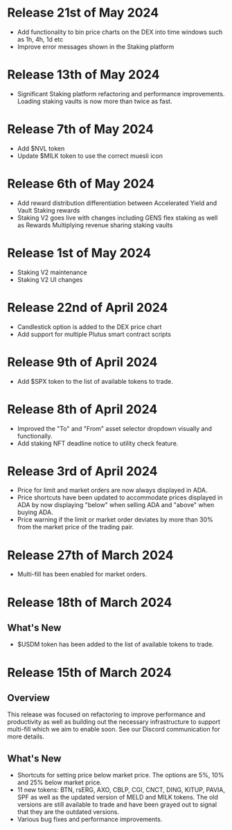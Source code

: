 # Release 21st of May 2024

- Add functionality to bin price charts on the DEX into time windows such as 1h, 4h, 1d etc
- Improve error messages shown in the Staking platform

# Release 13th of May 2024

- Significant Staking platform refactoring and performance improvements. Loading staking vaults is now more than twice as fast.

# Release 7th of May 2024

- Add $NVL token
- Update $MILK token to use the correct muesli icon

# Release 6th of May 2024

- Add reward distribution differentiation between Accelerated Yield and Vault Staking rewards
- Staking V2 goes live with changes including GENS flex staking as well as Rewards Multiplying revenue sharing staking vaults

# Release 1st of May 2024

- Staking V2 maintenance
- Staking V2 UI changes

# Release 22nd of April 2024

- Candlestick option is added to the DEX price chart
- Add support for multiple Plutus smart contract scripts

# Release 9th of April 2024

- Add $SPX token to the list of available tokens to trade.

# Release 8th of April 2024

- Improved the "To" and "From" asset selector dropdown visually and functionally.
- Add staking NFT deadline notice to utility check feature.

# Release 3rd of April 2024

- Price for limit and market orders are now always displayed in ADA.
- Price shortcuts have been updated to accommodate prices displayed in ADA by now displaying "below" when selling ADA and "above" when buying ADA.
- Price warning if the limit or market order deviates by more than 30% from the market price of the trading pair.

# Release 27th of March 2024

- Multi-fill has been enabled for market orders.

# Release 18th of March 2024

## What's New

- $USDM token has been added to the list of available tokens to trade.

# Release 15th of March 2024

## Overview

This release was focused on refactoring to improve performance and productivity as well as building out the necessary infrastructure to support multi-fill which we aim to enable soon. See our Discord communication for more details.

## What's New

- Shortcuts for setting price below market price. The options are 5%, 10% and 25% below market price.
- 11 new tokens: BTN, rsERG, AXO, CBLP, CGI, CNCT, DING, KITUP, PAVIA, SPF as well as the updated version of MELD and MILK tokens. The old versions are still available to trade and have been grayed out to signal that they are the outdated versions.
- Various bug fixes and performance improvements.

